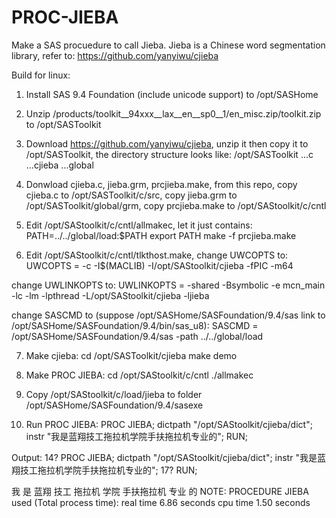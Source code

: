 # PROC-JIEBA
Make a SAS procuedure to call Jieba. Jieba is a Chinese word segmentation library, refer to: https://github.com/yanyiwu/cjieba

Build for linux:

1. Install SAS 9.4 Foundation (include unicode support) to /opt/SASHome

2. Unzip <SASRepo>/products/toolkit__94xxx__lax__en__sp0__1/en_misc.zip/toolkit.zip to /opt/SASToolkit

3. Download https://github.com/yanyiwu/cjieba, unzip it then copy it to /opt/SASToolkit, the directory structure looks like:
/opt/SASToolkit
...c
...cjieba
...global

4. Donwload cjieba.c, jieba.grm, prcjieba.make, from this repo, copy cjieba.c to /opt/SASToolkit/c/src, copy jieba.grm to /opt/SASToolkit/global/grm,
copy prcjieba.make to /opt/SAStoolkit/c/cntl

5. Edit /opt/SAStoolkit/c/cntl/allmakec, let it just contains:
PATH=../../global/load:$PATH
export PATH
make -f prcjieba.make

6. Edit /opt/SAStoolkit/c/cntl/tlkthost.make, change UWCOPTS to:
UWCOPTS         = -c -I$(MACLIB) -I/opt/SAStoolkit/cjieba -fPIC -m64

change UWLINKOPTS to:
UWLINKOPTS      = -shared -Bsymbolic -e mcn_main \
                  -lc -lm -lpthread -L/opt/SAStoolkit/cjieba -ljieba
                  
change SASCMD to (suppose /opt/SASHome/SASFoundation/9.4/sas link to /opt/SASHome/SASFoundation/9.4/bin/sas_u8):
SASCMD = /opt/SASHome/SASFoundation/9.4/sas -path ../../global/load

7. Make cjieba:
cd /opt/SASToolkit/cjieba
make demo

8. Make PROC JIEBA:
cd /opt/SAStoolkit/c/cntl
./allmakec

9. Copy /opt/SAStoolkit/c/load/jieba to folder /opt/SASHome/SASFoundation/9.4/sasexe

10. Run PROC JIEBA:
PROC JIEBA;
dictpath "/opt/SAStoolkit/cjieba/dict";
instr "我是蓝翔技工拖拉机学院手扶拖拉机专业的";
RUN;

Output:
 14? PROC JIEBA;
dictpath "/opt/SAStoolkit/cjieba/dict";
instr "我是蓝翔技工拖拉机学院手扶拖拉机专业的";
 17? RUN;

我
是
蓝翔
技工
拖拉机
学院
手扶拖拉机
专业
的
NOTE: PROCEDURE JIEBA used (Total process time):
      real time           6.86 seconds
      cpu time            1.50 seconds
      




